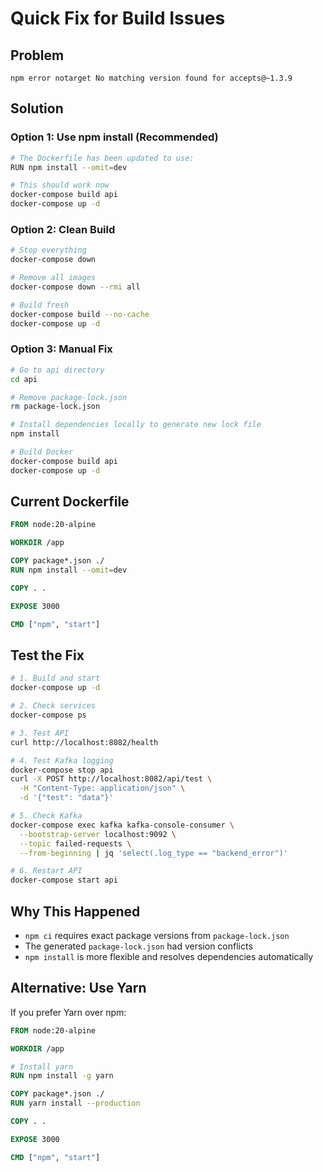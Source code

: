 # Quick Fix for Build Issues

## Problem
```
npm error notarget No matching version found for accepts@~1.3.9
```

## Solution

### Option 1: Use npm install (Recommended)
```bash
# The Dockerfile has been updated to use:
RUN npm install --omit=dev

# This should work now
docker-compose build api
docker-compose up -d
```

### Option 2: Clean Build
```bash
# Stop everything
docker-compose down

# Remove all images
docker-compose down --rmi all

# Build fresh
docker-compose build --no-cache
docker-compose up -d
```

### Option 3: Manual Fix
```bash
# Go to api directory
cd api

# Remove package-lock.json
rm package-lock.json

# Install dependencies locally to generate new lock file
npm install

# Build Docker
docker-compose build api
docker-compose up -d
```

## Current Dockerfile
```dockerfile
FROM node:20-alpine

WORKDIR /app

COPY package*.json ./
RUN npm install --omit=dev

COPY . .

EXPOSE 3000

CMD ["npm", "start"]
```

## Test the Fix
```bash
# 1. Build and start
docker-compose up -d

# 2. Check services
docker-compose ps

# 3. Test API
curl http://localhost:8082/health

# 4. Test Kafka logging
docker-compose stop api
curl -X POST http://localhost:8082/api/test \
  -H "Content-Type: application/json" \
  -d '{"test": "data"}'

# 5. Check Kafka
docker-compose exec kafka kafka-console-consumer \
  --bootstrap-server localhost:9092 \
  --topic failed-requests \
  --from-beginning | jq 'select(.log_type == "backend_error")'

# 6. Restart API
docker-compose start api
```

## Why This Happened
- `npm ci` requires exact package versions from `package-lock.json`
- The generated `package-lock.json` had version conflicts
- `npm install` is more flexible and resolves dependencies automatically

## Alternative: Use Yarn
If you prefer Yarn over npm:
```dockerfile
FROM node:20-alpine

WORKDIR /app

# Install yarn
RUN npm install -g yarn

COPY package*.json ./
RUN yarn install --production

COPY . .

EXPOSE 3000

CMD ["npm", "start"]
```
